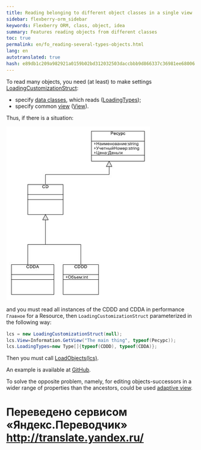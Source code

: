 ```yaml
--- 
title: Reading belonging to different object classes in a single view 
sidebar: flexberry-orm_sidebar 
keywords: Flexberry ORM, class, object, idea 
summary: Features reading objects from different classes 
toc: true 
permalink: en/fo_reading-several-types-objects.html 
lang: en 
autotranslated: true 
hash: e89db1c209a982921a0159b02bd312032503daccbbb9d866337c36981ee68006 
--- 
```


To read many objects, you need (at least) to make settings [LoadingCustomizationStruct](fo_loading-customization-struct.html): 

* specify [data classes](fo_data-object.html), which reads ([LoadingTypes](fo_loading-customization-struct.html)); 
* specify common [view](fd_view-definition.html) ([View](fo_loading-customization-struct.html)). 

Thus, if there is a situation: 

![](/images/pages/products/flexberry-orm/additional-features/primer-8.jpg) 

and you must read all instances of the CDDD and CDDA in performance `Главное` for a Resource, then `LoadingCustomizationStruct` parameterized in the following way: 

```csharp
lcs = new LoadingCustomizationStruct(null);			
lcs.View=Information.GetView("The main thing", typeof(Ресурс));
lcs.LoadingTypes=new Type[]{typeof(CDDD), typeof(CDDA)};
``` 

Then you must call [LoadObjects(lcs)](fo_data-service.html). 

An example is available at [GitHub](https://github.com/Flexberry/FlexberryORM-DemoApp/blob/master/FlexberryORM/CDLIB/CDADMTEST/Form1.cs). 

To solve the opposite problem, namely, for editing objects-successors in a wider range of properties than the ancestors, could be used [adaptive view](fo_adaptive-views-details.html). 



 # Переведено сервисом «Яндекс.Переводчик» http://translate.yandex.ru/